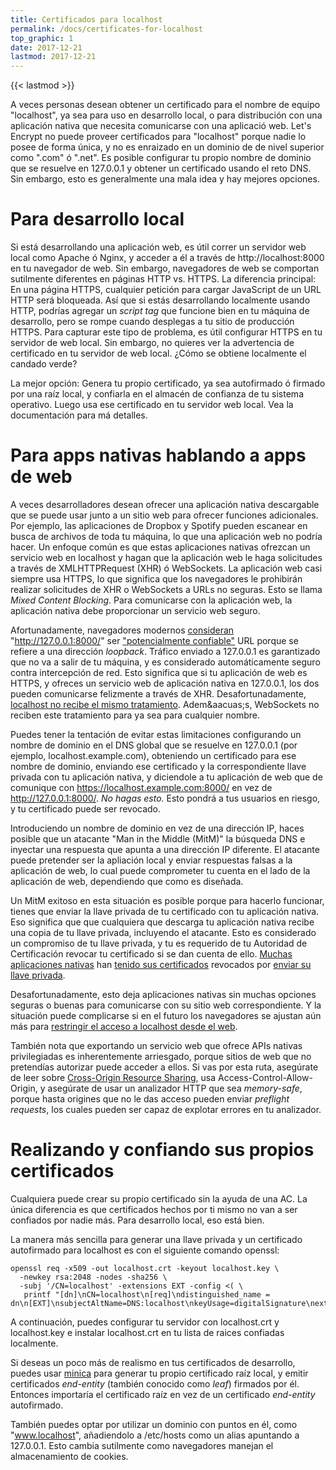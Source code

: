 ```yaml
---
title: Certificados para localhost
permalink: /docs/certificates-for-localhost
top_graphic: 1
date: 2017-12-21
lastmod: 2017-12-21
---
```


{{< lastmod >}}

A veces personas desean obtener un certificado para el nombre de equipo "localhost",
ya sea para uso en desarrollo local, o para distribuci&oacute;n con una aplicaci&oacute;n
nativa que necesita comunicarse con una aplicaci&oacute; web. Let's Encrypt no puede
proveer certificados para "localhost" porque nadie lo posee de forma &uacute;nica, y no es
enraizado en un dominio de de nivel superior como ".com" &oacute; ".net". Es posible configurar
tu propio nombre de dominio que se resuelve en 127.0.0.1 y obtener un certificado usando el reto DNS.
Sin embargo, esto es generalmente una mala idea y hay mejores opciones.

# Para desarrollo local

Si est&aacute; desarrollando una aplicaci&oacute;n web, es &uacute;til correr un servidor
web local como Apache &oacute; Nginx, y acceder a &eacute;l a trav&eacute;s de http://localhost:8000
en tu navegador de web. Sin embargo, navegadores de web se comportan sutilmente diferentes en p&aacute;ginas HTTP vs. HTTPS.
La diferencia principal: En una p&aacute;gina HTTPS, cualquier petici&oacute;n para cargar JavaScript de un URL HTTP ser&aacute;
bloqueada. As&iacute; que si est&aacute;s desarrollando localmente usando HTTP,
podr&iacute;as agregar un *script tag* que funcione bien en tu m&aacute;quina de desarrollo,
pero se rompe cuando desplegas a tu sitio de producci&oacute;n HTTPS. Para capturar este tipo de problema,
es &uacute;til configurar HTTPS en tu servidor de web local. Sin embargo, no quieres ver la advertencia de certificado en tu servidor de web local. &iquest;C&oacute;mo se obtiene localmente el candado verde?

La mejor opci&oacute;n: Genera tu propio certificado, ya sea autofirmado &oacute; firmado por una ra&iacute;z local, y confiarla en el almac&eacute;n de confianza de tu sistema operativo. Luego usa ese certificado
en tu servidor web local. Vea la documentaci&oacute;n para m&aacute; detalles.

# Para apps nativas hablando a apps de web

A veces desarrolladores desean ofrecer una aplicaci&oacute;n nativa descargable que se puede usar junto
a un sitio web para ofrecer funciones adicionales. Por ejemplo, las aplicaciones de
Dropbox y Spotify pueden escanear en busca de archivos de toda tu m&aacute;quina,
lo que una aplicaci&oacute;n web no podr&iacute;a hacer. Un enfoque com&uacute;n
es que estas aplicaciones nativas ofrezcan un servicio web en localhost y hagan que la
aplicaci&oacute;n web le haga solicitudes a trav&eacute;s de XMLHTTPRequest (XHR) &oacute; WebSockets.
La aplicaci&oacute;n web casi siempre usa HTTPS, lo que significa que los navegadores le prohibir&aacute;n
realizar solicitudes de XHR o WebSockets a URLs no seguras. Esto se llama *Mixed Content Blocking*.
Para comunicarse con la aplicaci&oacute;n web, la aplicaci&oacute;n nativa debe proporcionar un servicio
web seguro.

Afortunadamente, navegadores modernos [consideran][mcb-localhost] "http://127.0.0.1:8000/" ser
["potencialmente confiable"][secure-contexts] URL porque se refiere a una direcci&oacute;n *loopback*.
Tr&aacute;fico enviado a 127.0.0.1 es garantizado que no va a salir de tu m&aacute;quina, y es considerado autom&aacute;ticamente seguro contra intercepci&oacute;n de red. Esto significa que si tu aplicaci&oacute;n de web es HTTPS, y ofreces un servicio web de aplicaci&oacute;n nativa en 127.0.0.1, los dos pueden comunicarse felizmente a trav&eacute;s de XHR. Desafortunadamente, [localhost no recibe el mismo tratamiento][let-localhost]. Adem&aacuas;s, WebSockets no reciben este tratamiento para ya sea para cualquier nombre.

Puedes tener la tentaci&oacute;n de evitar estas limitaciones configurando un nombre de dominio en el DNS global que se resuelve en 127.0.0.1 (por ejemplo, localhost.example.com), obteniendo un certificado para ese nombre de dominio, enviando ese certificado y la correspondiente llave privada con tu aplicaci&oacute;n nativa, y diciendole a tu aplicaci&oacute;n de web que de comunique con https://localhost.example.com:8000/ en vez de http://127.0.0.1:8000/. *No hagas esto.* Esto pondr&aacute; a tus usuarios en riesgo, y tu certificado puede ser revocado.

Introduciendo un nombre de dominio en vez de una direcci&oacute;n IP, haces posible que un atacante "Man in the Middle (MitM)" la b&uacute;squeda DNS e inyectar una respuesta que apunta a una direcci&oacute;n IP diferente. El atacante puede pretender ser la apliaci&oacute;n local y enviar respuestas falsas a la aplicaci&oacute;n de web, lo cual puede comprometer tu cuenta en el lado de la aplicaci&oacute;n de web, dependiendo que como es dise&ntilde;ada.

Un MitM exitoso en esta situaci&oacute;n es posible porque para hacerlo funcionar, tienes que enviar la llave privada de tu certificado con tu aplicaci&oacute;n nativa. Eso significa que que cualquiera que descarga tu aplicaci&oacute;n nativa recibe una copia de tu llave privada, incluyendo el atacante. Esto es considerado un compromiso de tu llave privada, y tu es requerido de tu Autoridad de Certificaci&oacute;n revocar tu certificado si se dan cuenta de ello. [Muchas aplicaciones nativas][mdsp1] han [tenido sus certificados][mdsp2] revocados por [enviar su llave privada][mdsp3].

Desafortunadamente, esto deja aplicaciones nativas sin muchas opciones seguras o buenas  para comunicarse con su sitio web correspondiente. Y la situaci&oacute;n puede complicarse si en el futuro los navegadores se ajustan a&uacute;n m&aacute;s para [restringir el acceso a localhost desde el web][tighten-access].

Tambi&eacute;n nota que exportando un servicio web que ofrece APIs nativas privilegiadas es inherentemente arriesgado, porque sitios de web que no pretend&iacute;as autorizar puede acceder a ellos. Si vas por esta ruta, aseg&uacute;rate de leer sobre [Cross-Origin Resource Sharing][cors], usa Access-Control-Allow-Origin, y aseg&uacute;rate de usar un analizador HTTP que sea *memory-safe*, porque hasta origines que no le das acceso pueden enviar *preflight requests*, los cuales pueden ser capaz de explotar errores en tu analizador.

# Realizando y confiando sus propios certificados

Cualquiera puede crear su propio certificado sin la ayuda de una AC.
La &uacute;nica diferencia es que certificados hechos por ti
mismo no van a ser confiados por nadie m&aacute;s.
Para desarrollo local, eso est&aacute; bien.

La manera m&aacute;s sencilla para generar una llave privada
y un certificado autofirmado para localhost es con el siguiente comando openssl:

    openssl req -x509 -out localhost.crt -keyout localhost.key \
      -newkey rsa:2048 -nodes -sha256 \
      -subj '/CN=localhost' -extensions EXT -config <( \
       printf "[dn]\nCN=localhost\n[req]\ndistinguished_name = dn\n[EXT]\nsubjectAltName=DNS:localhost\nkeyUsage=digitalSignature\nextendedKeyUsage=serverAuth")

A continuaci&oacute;n, puedes configurar tu servidor con localhost.crt y localhost.key
e instalar localhost.crt en tu lista de raices confiadas localmente.

Si deseas un poco m&aacute;s de realismo en tus certificados de desarrollo, puedes usar [minica][minica]
para generar tu propio certificado ra&iacute;z local, y emitir certificados
*end-entity* (tambi&eacute;n conocido como *leaf*) firmados por &eacute;l. Entonces importar&iacute;a
el certificado ra&iacute;z en vez de un certificado *end-entity* autofirmado.

Tambi&eacute;n puedes optar por utilizar un dominio con puntos en &eacute;l, como "www.localhost",
a&ntilde;adiendolo a /etc/hosts como un alias apuntando a 127.0.0.1. Esto cambia sutilmente como navegadores
manejan el almacenamiento de cookies.

[mcb-localhost]: https://bugs.chromium.org/p/chromium/issues/detail?id=607878
[secure-contexts]: https://www.w3.org/TR/secure-contexts/#is-origin-trustworthy
[let-localhost]: https://tools.ietf.org/html/draft-ietf-dnsop-let-localhost-be-localhost-02
[mdsp1]: https://groups.google.com/d/msg/mozilla.dev.security.policy/eV89JXcsBC0/wsj5zpbbAQAJ
[mdsp2]: https://groups.google.com/d/msg/mozilla.dev.security.policy/T6emeoE-lCU/-k-A2dEdAQAJ
[mdsp3]: https://groups.google.com/d/msg/mozilla.dev.security.policy/pk039T_wPrI/tGnFDFTnCQAJ
[tighten-access]: https://bugs.chromium.org/p/chromium/issues/detail?id=378566
[minica]: https://github.com/jsha/minica
[cors]: https://developer.mozilla.org/en-US/docs/Web/HTTP/CORS
